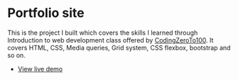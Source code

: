 # Portfolio site
This is the project I built which covers the skills I learned through Introduction to web development class offered by [CodingZeroTo100](https://www.codingzeroto100.com/). It covers HTML, CSS, Media queries, Grid system, CSS flexbox, bootstrap and so on.

- [View live demo](https://faustin250.github.io/personal_Portfolio/)